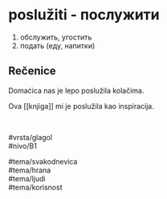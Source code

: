 # poslužiti - послужити

1. обслужить, угостить
2. подать (еду, напитки)  

## Rečenice

Domaćica nas je lepo poslužila kolačima.

Ova [[knjiga]] mi je poslužila kao inspiracija.

<br>

#vrsta/glagol  
#nivo/B1  

#tema/svakodnevica  
#tema/hrana  
#tema/ljudi  
#tema/korisnost
